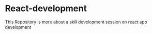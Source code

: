 # React-development
This Repository is more about a skill development session on react app development
